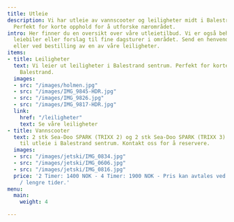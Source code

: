 ```yaml
---
title: Utleie
description: Vi har utleie av vannscooter og leiligheter midt i Balestrand sentrum.
  Perfekt for korte opphold for å utforske nærområdet.
intro: Her finner du en oversikt over våre utleietilbud. Vi er også behjelpelig med
  leiebiler eller forslag til fine dagsturer i området. Send en henvendelse på e-post
  eller ved bestilling av en av våre leiligheter.
items:
- title: Leiligheter
  text: Vi leier ut leiligheter i Balestrand sentrum. Perfekt for korte opphold i
    Balestrand.
  images:
  - src: "/images/holmen.jpg"
  - src: "/images/IMG_9845-HDR.jpg"
  - src: "/images/IMG_9826.jpg"
  - src: "/images/IMG_9817-HDR.jpg"
  link:
    href: "/leiligheter"
    text: Se våre leiligheter
- title: Vannscooter
  text: 2 stk Sea-Doo SPARK (TRIXX 2) og 2 stk Sea-Doo SPARK (TRIXX 3) vannscooterer
    til utleie i Balestrand sentrum. Kontakt oss for å reservere.
  images:
  - src: "/images/jetski/IMG_0834.jpg"
  - src: "/images/jetski/IMG_0606.jpg"
  - src: "/images/jetski/IMG_0816.jpg"
  price: '2 Timer: 1400 NOK - 4 Timer: 1900 NOK - Pris kan avtales ved ønske om kortere
    / lengre tider.'
menu:
  main:
    weight: 4

---
```

